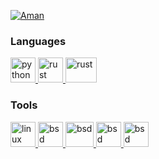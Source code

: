 [![Aman](https://github-readme-stats.vercel.app/api?username=amanuel2&show_icons=true)](https://github.com/amanuel2/github-readme-stats)


<h3 align="left">Languages</h3>
<p align="left"> 
     <a href="https://www.python.org" target="_blank"> <img src="https://www.vectorlogo.zone/logos/python/python-icon.svg" alt="python" width="40" height="40"/> </a> 
 <a href="https://cplusplus.com/" target="_blank"> <img src="https://cdn.worldvectorlogo.com/logos/c.svg" alt="rust" width="40" height="40"/> </a>
 <a href="https://www.rust-lang.org/" target="_blank"> <img src="https://upload.wikimedia.org/wikipedia/commons/thumb/0/0f/Original_Ferris.svg/1024px-Original_Ferris.svg.png" alt="rust" width="50" height="40"/> </a>
<h3 align="left">Tools</h3>
     <a href="https://www.linux.org/" target="_blank"> <img src="https://www.vectorlogo.zone/logos/linux/linux-icon.svg" alt="linux" width="40" height="40"/> </a>
     <a href="https://www.freebsd.org/" target="_blank"> <img src="https://www.vectorlogo.zone/logos/freebsd/freebsd-icon.svg" alt="bsd" width="40" height="40"/> </a>   
     <a href="https://www.freebsd.org/" target="_blank"> <img src="https://upload.wikimedia.org/wikipedia/commons/thumb/2/28/Nix_snowflake.svg/1004px-Nix_snowflake.svg.png?20201208155042" alt="bsd" width="45" height="40"/> </a> 
     <a href="https://www.llvm.org/" target="_blank"> <img src="https://llvm.org/img/LLVMWyvernSmall.png" alt="bsd" width="40" height="40"/> </a>   
     <a href="https://www.arduino.cc/" target="_blank"> <img src="https://www.vectorlogo.zone/logos/arduino/arduino-icon.svg" alt="bsd" width="40" height="40"/> </a>   
</p>

